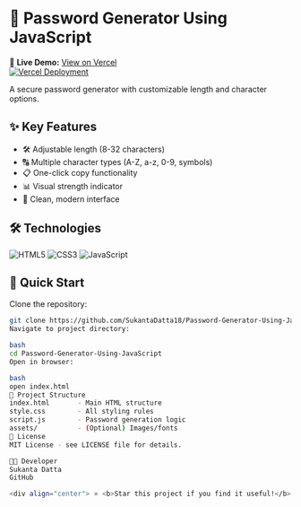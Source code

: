 
# 🔐 Password Generator Using JavaScript

🚀 **Live Demo:** [View on Vercel](https://password-generator-using-java-script.vercel.app)  
[![Vercel Deployment](https://img.shields.io/badge/vercel-deployed-%23000?logo=vercel)](https://password-generator-using-java-script.vercel.app)  

A secure password generator with customizable length and character options.

## ✨ Key Features
- 🛠️ Adjustable length (8-32 characters)
- 🔠 Multiple character types (A-Z, a-z, 0-9, symbols)
- 📋 One-click copy functionality
- 📊 Visual strength indicator
- 🌈 Clean, modern interface

## 🛠️ Technologies
![HTML5](https://img.shields.io/badge/HTML5-E34F26?style=flat&logo=html5&logoColor=white)
![CSS3](https://img.shields.io/badge/CSS3-1572B6?style=flat&logo=css3&logoColor=white)
![JavaScript](https://img.shields.io/badge/JavaScript-F7DF1E?style=flat&logo=javascript&logoColor=black)

## 🚀 Quick Start
Clone the repository:
```bash
git clone https://github.com/SukantaDatta18/Password-Generator-Using-JavaScript.git
Navigate to project directory:

bash
cd Password-Generator-Using-JavaScript
Open in browser:

bash
open index.html
🎨 Project Structure
index.html       - Main HTML structure
style.css        - All styling rules
script.js        - Password generation logic
assets/          - (Optional) Images/fonts
📜 License
MIT License - see LICENSE file for details.

👨‍💻 Developer
Sukanta Datta
GitHub

<div align="center"> ⭐ <b>Star this project if you find it useful!</b> ⭐ </div> ```
